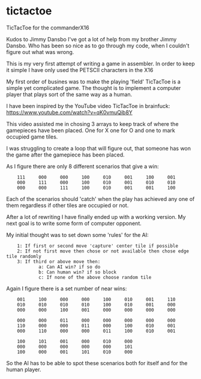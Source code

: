 # tictactoe
TicTacToe for the commanderX16

Kudos to Jimmy Dansbo
I've got a lot of help from my brother Jimmy Dansbo. Who has been so nice as to
go through my code, when I couldn't figure out what was wrong.

This is my very first attempt of writing a game in assembler.
In order to keep it simple I have only used the PETSCII characters in the X16

My first order of busines was to make the playing 'field'
TicTacToe is a simple yet complicated game.
The thought is to implement a computer player that plays sort of the same way as a human.

I have been inspired by the YouTube video TicTacToe in brainfuck:
  https://www.youtube.com/watch?v=qK0vmuQib8Y

This video assisted me in chosing 3 arrays to keep track of where the gamepieces
have been placed. One for X one for O and one to mark occupied game tiles.

I was struggling to create a loop that will figure out, that someone has won the
game after the gamepiece has been placed.

As I figure there are only 8 different scenarios that give a win:

        111     000     000     100     010     001     100     001
        000     111     000     100     010     001     010     010
        000     000     111     100     010     001     001     100

Each of the scenarios should 'catch' when the play has achieved any one of them
regardless if other tiles are occupied or not.

After a lot of rewriting I have finally ended up with a working version.
My next goal is to write some form of computer opponent.

My initial thought was to set down some 'rules' for the AI:

        1: If first or second move 'capture' center tile if possible
        2: If not first move then chose or not available then chose edge tile randomly
        3: If third or above move then:
                a: Can AI win? if so do
                b: Can human win? if so block
                c: If none of the above choose random tile

Again I figure there is a set number of near wins:

        001     100     000     000     100     010     001     110
        010     010     010     010     100     010     001     000
        000     000     100     001     000     000     000     000

        000     000     011     000     000     000     000     000
        110     000     000     011     000     100     010     001
        000     110     000     000     011     100     010     001

        100     101     001     000     010     000
        000     000     000     000     000     101
        100     000     001     101     010     000

So the AI has to be able to spot these scenarios both for itself and for the human player.

